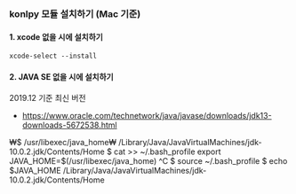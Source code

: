 ### konlpy 모듈 설치하기 (Mac 기준)

#### 1. xcode 없을 시에 설치하기

`xcode-select --install`

#### 2. JAVA SE 없을 시에 설치하기

2019.12 기준 최신 버전
- https://www.oracle.com/technetwork/java/javase/downloads/jdk13-downloads-5672538.html

₩$ /usr/libexec/java_home₩
/Library/Java/JavaVirtualMachines/jdk-10.0.2.jdk/Contents/Home
$ cat >> ~/.bash_profile
export JAVA_HOME=$(/usr/libexec/java_home)
^C
$ source ~/.bash_profile
$ echo $JAVA_HOME
/Library/Java/JavaVirtualMachines/jdk-10.0.2.jdk/Contents/Home

